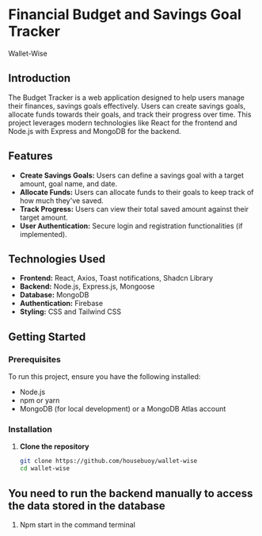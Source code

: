 # Financial Budget and Savings Goal Tracker
Wallet-Wise 

## Introduction

The Budget Tracker is a web application designed to help users manage their finances, savings goals effectively. Users can create savings goals, allocate funds towards their goals, and track their progress over time. This project leverages modern technologies like React for the frontend and Node.js with Express and MongoDB for the backend.

## Features

- **Create Savings Goals:** Users can define a savings goal with a target amount, goal name, and date.
- **Allocate Funds:** Users can allocate funds to their goals to keep track of how much they've saved.
- **Track Progress:** Users can view their total saved amount against their target amount.
- **User Authentication:** Secure login and registration functionalities (if implemented).

## Technologies Used

- **Frontend:** React, Axios, Toast notifications, Shadcn Library
- **Backend:** Node.js, Express.js, Mongoose
- **Database:** MongoDB
- **Authentication:** Firebase
- **Styling:** CSS and Tailwind CSS

## Getting Started

### Prerequisites

To run this project, ensure you have the following installed:

- Node.js
- npm or yarn
- MongoDB (for local development) or a MongoDB Atlas account

### Installation

1. **Clone the repository**
   ```bash
   git clone https://github.com/housebuoy/wallet-wise
   cd wallet-wise

## You need to run the backend manually to access the data stored in the database
1. Npm start in the command terminal
